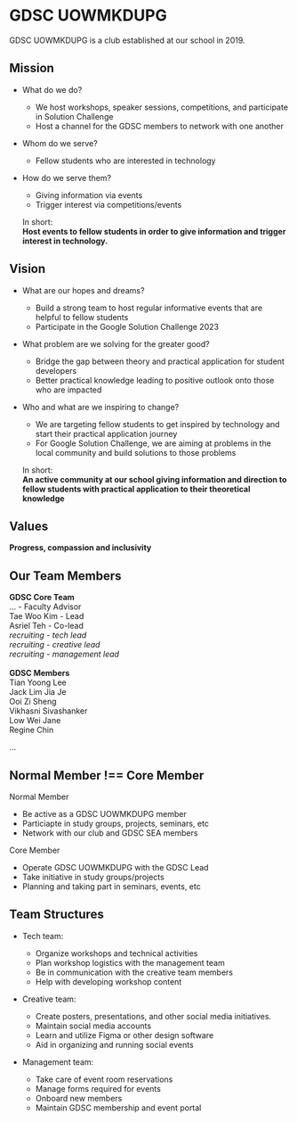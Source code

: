 # GDSC UOWMKDUPG

GDSC UOWMKDUPG is a club established at our school in 2019.

## Mission

- What do we do?
  - We host workshops, speaker sessions, competitions, and participate in Solution Challenge
  - Host a channel for the GDSC members to network with one another
- Whom do we serve?
  - Fellow students who are interested in technology
- How do we serve them?

  - Giving information via events
  - Trigger interest via competitions/events

  In short: <br>
  <strong>Host events to fellow students in order to give information and trigger interest in technology.</strong>

<!-- We guide, learn and motivate one another in software engineering -->

## Vision

- What are our hopes and dreams?
  - Build a strong team to host regular informative events that are helpful to fellow students
  - Participate in the Google Solution Challenge 2023
- What problem are we solving for the greater good?
  - Bridge the gap between theory and practical application for student developers
  - Better practical knowledge leading to positive outlook onto those who are impacted
- Who and what are we inspiring to change?

  - We are targeting fellow students to get inspired by technology and start their practical application journey
  - For Google Solution Challenge, we are aiming at problems in the local community and build solutions to those problems

  In short: <br>
  <strong>An active community at our school giving information and direction to fellow students with practical application to their theoretical knowledge</strong>
    <!-- Building a community where students can network with like-minded students who are passionate about software development/design/community management. -->

## Values

<strong>Progress, compassion and inclusivity</strong>

<!--
## Goals

Our goal is to create impact. Impact students and empower them to impact their communities through technology. -->

## Our Team Members

<strong>GDSC Core Team</strong> <br>
... - Faculty Advisor<br>
Tae Woo Kim - Lead<br>
Asriel Teh - Co-lead<br>
<i>recruiting - tech lead <br></i>
<i>recruiting - creative lead <br></i>
<i>recruiting - management lead <br></i>
<br>
<strong>GDSC Members</strong> <br>
Tian Yoong Lee <br>
Jack Lim Jia Je <br>
Ooi Zi Sheng <br>
Vikhasni Sivashanker <br>
Low Wei Jane <br>
Regine Chin <br>

...
<br>

## Normal Member !== Core Member

Normal Member

- Be active as a GDSC UOWMKDUPG member
- Particiapte in study groups, projects, seminars, etc
- Network with our club and GDSC SEA members

Core Member

- Operate GDSC UOWMKDUPG with the GDSC Lead
- Take initiative in study groups/projects
- Planning and taking part in seminars, events, etc

## Team Structures

- Tech team:

  - Organize workshops and technical activities
  - Plan workshop logistics with the management team
  - Be in communication with the creative team members
  - Help with developing workshop content

- Creative team:

  - Create posters, presentations, and other social media initiatives.
  - Maintain social media accounts
  - Learn and utilize Figma or other design software
  - Aid in organizing and running social events

- Management team:
  - Take care of event room reservations
  - Manage forms required for events
  - Onboard new members
  - Maintain GDSC membership and event portal
